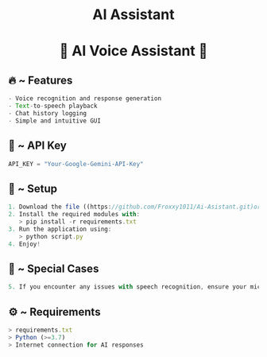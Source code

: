 <h1 align="center">
  AI Assistant
</h1>

<h1 align="center">🚀 AI Voice Assistant 🚀</h1>

## 🔥 ~ Features
```ts
- Voice recognition and response generation
- Text-to-speech playback
- Chat history logging
- Simple and intuitive GUI
```

## 🔐 ~ API Key
```ts
API_KEY = "Your-Google-Gemini-API-Key"
```
  
## 🚀 ~ Setup
```ts
1. Download the file ((https://github.com/Froxxy1011/Ai-Asistant.git)or Download Zip)
2. Install the required modules with:
   > pip install -r requirements.txt
3. Run the application using:
   > python script.py
4. Enjoy!
```

## 🤖 ~ Special Cases
```ts
5. If you encounter any issues with speech recognition, ensure your microphone is working properly.
```

## ⚙️ ~ Requirements
```ts
> requirements.txt
> Python (>=3.7)
> Internet connection for AI responses
```

